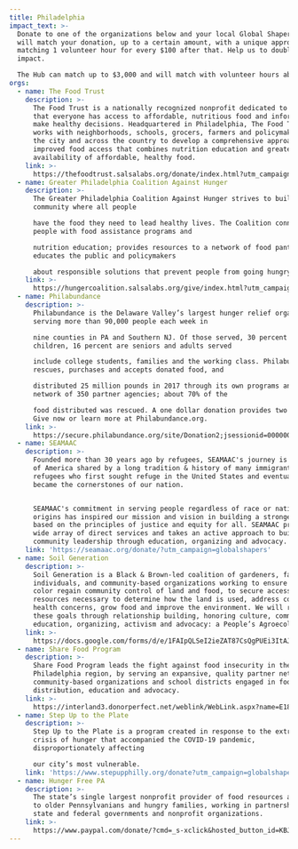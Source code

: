 ```yaml
---
title: Philadelphia
impact_text: >-
  Donate to one of the organizations below and your local Global Shapers Hub
  will match your donation, up to a certain amount, with a unique approach of
  matching 1 volunteer hour for every $100 after that. Help us to double your
  impact.

  The Hub can match up to $3,000 and will match with volunteer hours above that.
orgs:
  - name: The Food Trust
    description: >-
      The Food Trust is a nationally recognized nonprofit dedicated to ensuring
      that everyone has access to affordable, nutritious food and information to
      make healthy decisions. Headquartered in Philadelphia, The Food Trust
      works with neighborhoods, schools, grocers, farmers and policymakers in
      the city and across the country to develop a comprehensive approach to
      improved food access that combines nutrition education and greater
      availability of affordable, healthy food.
    link: >-
      https://thefoodtrust.salsalabs.org/donate/index.html?utm_campaign=globalsshapers
  - name: Greater Philadelphia Coalition Against Hunger
    description: >-
      The Greater Philadelphia Coalition Against Hunger strives to build a
      community where all people

      have the food they need to lead healthy lives. The Coalition connects
      people with food assistance programs and

      nutrition education; provides resources to a network of food pantries; and
      educates the public and policymakers

      about responsible solutions that prevent people from going hungry.
    link: >-
      https://hungercoalition.salsalabs.org/give/index.html?utm_campaign=globalsshapers
  - name: Philabundance
    description: >-
      Philabundance is the Delaware Valley’s largest hunger relief organization,
      serving more than 90,000 people each week in

      nine counties in PA and Southern NJ. Of those served, 30 percent are
      children, 16 percent are seniors and adults served

      include college students, families and the working class. Philabundance
      rescues, purchases and accepts donated food, and

      distributed 25 million pounds in 2017 through its own programs and a
      network of 350 partner agencies; about 70% of the

      food distributed was rescued. A one dollar donation provides two meals –
      Give now or learn more at Philabundance.org.
    link: >-
      https://secure.philabundance.org/site/Donation2;jsessionid=00000000.app30122a?df_id=6318&mfc_pref=T&6318.donation=form1&NONCE_TOKEN=AED003904F79A1B9F8E7B3F599B56AF2&utm_campaign=globalshapers
  - name: SEAMAAC
    description: >-
      Founded more than 30 years ago by refugees, SEAMAAC's journey is a story
      of America shared by a long tradition & history of many immigrants &
      refugees who first sought refuge in the United States and eventually
      became the cornerstones of our nation.


      SEAMAAC's commitment in serving people regardless of race or national
      origins has inspired our mission and vision in building a stronger society
      based on the principles of justice and equity for all. SEAMAAC provides a
      wide array of direct services and takes an active approach to building
      community leadership through education, organizing and advocacy.
    link: 'https://seamaac.org/donate/?utm_campaign=globalshapers'
  - name: Soil Generation
    description: >-
      Soil Generation is a Black & Brown-led coalition of gardeners, farmers,
      individuals, and community-based organizations working to ensure people of
      color regain community control of land and food, to secure access to the
      resources necessary to determine how the land is used, address community
      health concerns, grow food and improve the environment. We will reach
      these goals through relationship building, honoring culture, community
      education, organizing, activism and advocacy: a People’s Agroecology.
    link: >-
      https://docs.google.com/forms/d/e/1FAIpQLSeI2ieZAT87CsQgPUEi3ItAJt5x5GeB__FgRH8suTKpKTW6iw/viewform
  - name: Share Food Program
    description: >-
      Share Food Program leads the fight against food insecurity in the
      Philadelphia region, by serving an expansive, quality partner network of
      community-based organizations and school districts engaged in food
      distribution, education and advocacy.
    link: >-
      https://interland3.donorperfect.net/weblink/WebLink.aspx?name=E187995&id=12&utm_campaign=globalsshapers
  - name: Step Up to the Plate
    description: >-
      Step Up to the Plate is a program created in response to the extreme
      crisis of hunger that accompanied the COVID-19 pandemic,
      disproportionately affecting

      our city’s most vulnerable.
    link: 'https://www.stepupphilly.org/donate?utm_campaign=globalshapers'
  - name: Hunger Free PA
    description: >-
      The state’s single largest nonprofit provider of food resources and meals
      to older Pennsylvanians and hungry families, working in partnership with
      state and federal governments and nonprofit organizations.
    link: >-
      https://www.paypal.com/donate/?cmd=_s-xclick&hosted_button_id=KBJ7L2XFZ83MW&utm_campaign=globalshapers
---
```


